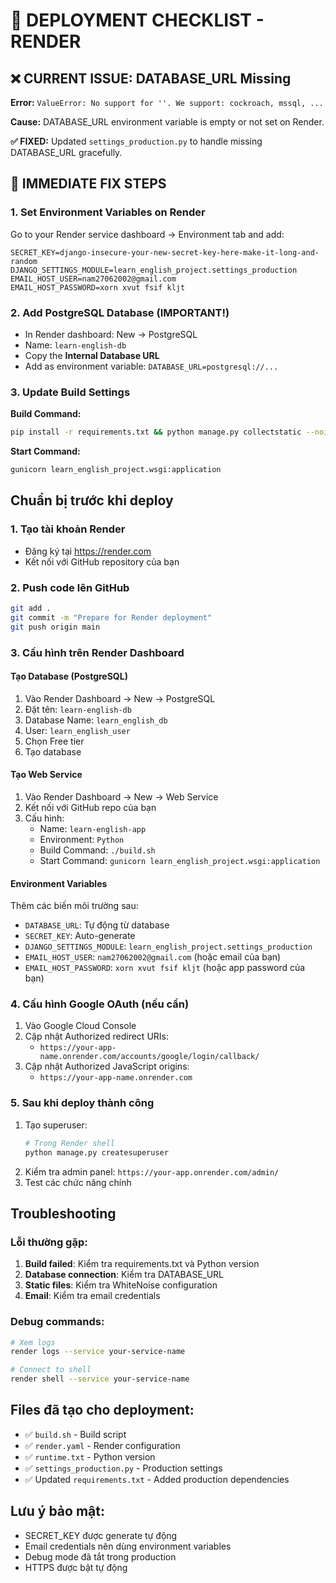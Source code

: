 # 🚀 DEPLOYMENT CHECKLIST - RENDER

## ❌ CURRENT ISSUE: DATABASE_URL Missing

**Error:** `ValueError: No support for ''. We support: cockroach, mssql, ...`

**Cause:** DATABASE_URL environment variable is empty or not set on Render.

**✅ FIXED:** Updated `settings_production.py` to handle missing DATABASE_URL gracefully.

## 🔧 IMMEDIATE FIX STEPS

### 1. Set Environment Variables on Render
Go to your Render service dashboard → Environment tab and add:

```
SECRET_KEY=django-insecure-your-new-secret-key-here-make-it-long-and-random
DJANGO_SETTINGS_MODULE=learn_english_project.settings_production
EMAIL_HOST_USER=nam27062002@gmail.com
EMAIL_HOST_PASSWORD=xorn xvut fsif kljt
```

### 2. Add PostgreSQL Database (IMPORTANT!)
- In Render dashboard: New → PostgreSQL
- Name: `learn-english-db`
- Copy the **Internal Database URL**
- Add as environment variable: `DATABASE_URL=postgresql://...`

### 3. Update Build Settings
**Build Command:**
```bash
pip install -r requirements.txt && python manage.py collectstatic --noinput
```

**Start Command:**
```bash
gunicorn learn_english_project.wsgi:application
```

## Chuẩn bị trước khi deploy

### 1. Tạo tài khoản Render
- Đăng ký tại https://render.com
- Kết nối với GitHub repository của bạn

### 2. Push code lên GitHub
```bash
git add .
git commit -m "Prepare for Render deployment"
git push origin main
```

### 3. Cấu hình trên Render Dashboard

#### Tạo Database (PostgreSQL)
1. Vào Render Dashboard → New → PostgreSQL
2. Đặt tên: `learn-english-db`
3. Database Name: `learn_english_db`
4. User: `learn_english_user`
5. Chọn Free tier
6. Tạo database

#### Tạo Web Service
1. Vào Render Dashboard → New → Web Service
2. Kết nối với GitHub repo của bạn
3. Cấu hình:
   - Name: `learn-english-app`
   - Environment: `Python`
   - Build Command: `./build.sh`
   - Start Command: `gunicorn learn_english_project.wsgi:application`

#### Environment Variables
Thêm các biến môi trường sau:
- `DATABASE_URL`: Tự động từ database
- `SECRET_KEY`: Auto-generate
- `DJANGO_SETTINGS_MODULE`: `learn_english_project.settings_production`
- `EMAIL_HOST_USER`: `nam27062002@gmail.com` (hoặc email của bạn)
- `EMAIL_HOST_PASSWORD`: `xorn xvut fsif kljt` (hoặc app password của bạn)

### 4. Cấu hình Google OAuth (nếu cần)
1. Vào Google Cloud Console
2. Cập nhật Authorized redirect URIs:
   - `https://your-app-name.onrender.com/accounts/google/login/callback/`
3. Cập nhật Authorized JavaScript origins:
   - `https://your-app-name.onrender.com`

### 5. Sau khi deploy thành công
1. Tạo superuser:
   ```bash
   # Trong Render shell
   python manage.py createsuperuser
   ```
2. Kiểm tra admin panel: `https://your-app.onrender.com/admin/`
3. Test các chức năng chính

## Troubleshooting

### Lỗi thường gặp:
1. **Build failed**: Kiểm tra requirements.txt và Python version
2. **Database connection**: Kiểm tra DATABASE_URL
3. **Static files**: Kiểm tra WhiteNoise configuration
4. **Email**: Kiểm tra email credentials

### Debug commands:
```bash
# Xem logs
render logs --service your-service-name

# Connect to shell
render shell --service your-service-name
```

## Files đã tạo cho deployment:
- ✅ `build.sh` - Build script
- ✅ `render.yaml` - Render configuration
- ✅ `runtime.txt` - Python version
- ✅ `settings_production.py` - Production settings
- ✅ Updated `requirements.txt` - Added production dependencies

## Lưu ý bảo mật:
- SECRET_KEY được generate tự động
- Email credentials nên dùng environment variables
- Debug mode đã tắt trong production
- HTTPS được bật tự động